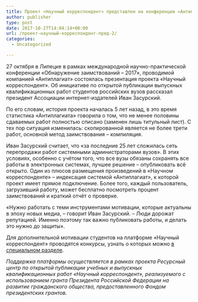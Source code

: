 ```yaml
---
title: Проект «Научный корреспондент» представлен на конференции «Антиплагиата»
author: publisher
type: post
date: 2017-10-27T14:04:14+00:00
url: /проект-научный-корреспондент-пред-2/
categories:
  - Uncategorized

---
```

27 октября в Липецке в рамках международной научно-практической конференции «Обнаружение заимствований – 2017», проводимой компанией «Антиплагиат» состоялась презентация проекта «Научный корреспондент». Об инициативе по открытой публикации выпускных квалификационных работ студентов российских вузов рассказал президент Ассоциации интернет-издателей Иван Засурский.

По его словам, история проекта началась 5 лет назад, в это время статистика «Антиплагиата» говорила о том, что не менее половины сдаваемых работ полностью списано (заменен лишь титульный лист). С тех пор ситуация изменилась: скопированной является не более трети работ, основной метод заимствования – компиляция.

Иван Засурский считает, что «за последние 25 лет сложилась сеть перепродажи работ системными администраторами вузов». В этих условиях, особенно с учётом того, что все вузы обязаны сохранять все работы в электронных системах, лучшее решение – опубликовать всё открыто. Один из плюсов размещения произведений в «Научном корреспонденте» – индексация системой «Антиплагиат», к которой проект имеет прямое подключение. Более того, каждый пользователь, загрузивший работу, может бесплатно посмотреть процент заимствований и краткий отчёт о проверке.

«Нужно работать с теми инструментами мотивации, которые актуальны в эпоху новых медиа, – говорит Иван Засурский. – Люди дорожат репутацией. Именно поэтому так важно публиковать работы, и делать это нужно до защиты».

Для дополнительной мотивации студентов на платформе «Научный корреспондент» проводятся конкурсы, узнать о которых можно [в специальном разделе][1].

_Поддержка платформы осуществляется в рамках проекта Ресурсный центр по открытой публикации учебных и выпускных квалификационных работ «Научный корреспондент», реализуемого с использованием гранта Президента Российской Федерации на развитие гражданского общества, предоставленного Фондом президентских грантов._

 [1]: http://nauchkor.ru/contests